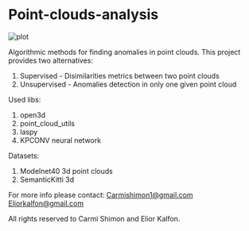 # Point-clouds-analysis

![plot](https://github.com/Eliorkalfon/Point-clouds-analysis/blob/main/ezgif.com-gif-maker.gif)

Algorithmic methods for finding anomalies in point clouds.
This project provides two alternatives:
1. Supervised - Disimilarities metrics between two point clouds
2. Unsupervised - Anomalies detection in only one given point cloud

Used libs:
1. open3d
2. point_cloud_utils
3. laspy
4. KPCONV neural network

Datasets:
1. Modelnet40 3d point clouds
2. SemanticKitti 3d

For more info please contact:
Carmishimon1@gmail.com
Eliorkalfon@gmail.com

All rights reserved to Carmi Shimon and Elior Kalfon.
